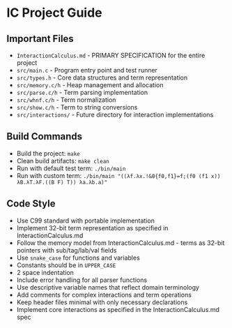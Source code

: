 # IC Project Guide

## Important Files
- `InteractionCalculus.md` - PRIMARY SPECIFICATION for the entire project
- `src/main.c` - Program entry point and test runner
- `src/types.h` - Core data structures and term representation 
- `src/memory.c/h` - Heap management and allocation
- `src/parse.c/h` - Term parsing implementation
- `src/whnf.c/h` - Term normalization
- `src/show.c/h` - Term to string conversions
- `src/interactions/` - Future directory for interaction implementations

## Build Commands
- Build the project: `make`
- Clean build artifacts: `make clean`
- Run with default test term: `./bin/main`
- Run with custom term: `./bin/main "((λf.λx.!&0{f0,f1}=f;(f0 (f1 x)) λB.λT.λF.((B F) T)) λa.λb.a)"`

## Code Style
- Use C99 standard with portable implementation 
- Implement 32-bit term representation as specified in InteractionCalculus.md
- Follow the memory model from InteractionCalculus.md - terms as 32-bit pointers with sub/tag/lab/val fields
- Use `snake_case` for functions and variables
- Constants should be in `UPPER_CASE`
- 2 space indentation
- Include error handling for all parser functions
- Use descriptive variable names that reflect domain terminology
- Add comments for complex interactions and term operations
- Keep header files minimal with only necessary declarations
- Implement core interactions as specified in the InteractionCalculus.md spec
